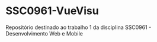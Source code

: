 # SSC0961-VueVisu
Repositório destinado ao trabalho 1 da disciplina SSC0961 - Desenvolvimento Web e Mobile
